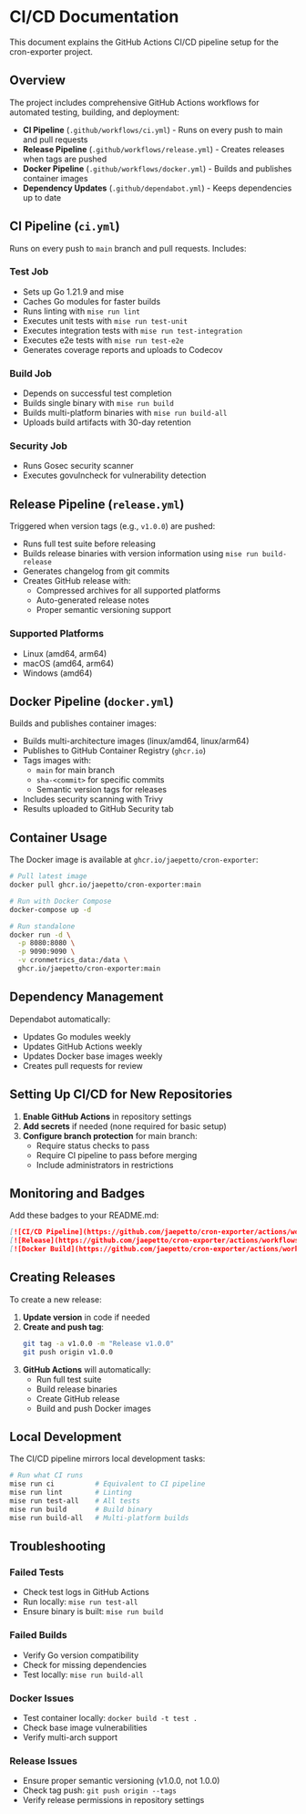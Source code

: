 # CI/CD Documentation

This document explains the GitHub Actions CI/CD pipeline setup for the cron-exporter project.

## Overview

The project includes comprehensive GitHub Actions workflows for automated testing, building, and deployment:

- **CI Pipeline** (`.github/workflows/ci.yml`) - Runs on every push to main and pull requests
- **Release Pipeline** (`.github/workflows/release.yml`) - Creates releases when tags are pushed
- **Docker Pipeline** (`.github/workflows/docker.yml`) - Builds and publishes container images
- **Dependency Updates** (`.github/dependabot.yml`) - Keeps dependencies up to date

## CI Pipeline (`ci.yml`)

Runs on every push to `main` branch and pull requests. Includes:

### Test Job
- Sets up Go 1.21.9 and mise
- Caches Go modules for faster builds
- Runs linting with `mise run lint`
- Executes unit tests with `mise run test-unit`
- Executes integration tests with `mise run test-integration`
- Executes e2e tests with `mise run test-e2e`
- Generates coverage reports and uploads to Codecov

### Build Job
- Depends on successful test completion
- Builds single binary with `mise run build`
- Builds multi-platform binaries with `mise run build-all`
- Uploads build artifacts with 30-day retention

### Security Job
- Runs Gosec security scanner
- Executes govulncheck for vulnerability detection

## Release Pipeline (`release.yml`)

Triggered when version tags (e.g., `v1.0.0`) are pushed:

- Runs full test suite before releasing
- Builds release binaries with version information using `mise run build-release`
- Generates changelog from git commits
- Creates GitHub release with:
  - Compressed archives for all supported platforms
  - Auto-generated release notes
  - Proper semantic versioning support

### Supported Platforms
- Linux (amd64, arm64)
- macOS (amd64, arm64)
- Windows (amd64)

## Docker Pipeline (`docker.yml`)

Builds and publishes container images:

- Builds multi-architecture images (linux/amd64, linux/arm64)
- Publishes to GitHub Container Registry (`ghcr.io`)
- Tags images with:
  - `main` for main branch
  - `sha-<commit>` for specific commits
  - Semantic version tags for releases
- Includes security scanning with Trivy
- Results uploaded to GitHub Security tab

## Container Usage

The Docker image is available at `ghcr.io/jaepetto/cron-exporter`:

```bash
# Pull latest image
docker pull ghcr.io/jaepetto/cron-exporter:main

# Run with Docker Compose
docker-compose up -d

# Run standalone
docker run -d \
  -p 8080:8080 \
  -p 9090:9090 \
  -v cronmetrics_data:/data \
  ghcr.io/jaepetto/cron-exporter:main
```

## Dependency Management

Dependabot automatically:
- Updates Go modules weekly
- Updates GitHub Actions weekly
- Updates Docker base images weekly
- Creates pull requests for review

## Setting Up CI/CD for New Repositories

1. **Enable GitHub Actions** in repository settings
2. **Add secrets** if needed (none required for basic setup)
3. **Configure branch protection** for main branch:
   - Require status checks to pass
   - Require CI pipeline to pass before merging
   - Include administrators in restrictions

## Monitoring and Badges

Add these badges to your README.md:

```markdown
[![CI/CD Pipeline](https://github.com/jaepetto/cron-exporter/actions/workflows/ci.yml/badge.svg)](https://github.com/jaepetto/cron-exporter/actions/workflows/ci.yml)
[![Release](https://github.com/jaepetto/cron-exporter/actions/workflows/release.yml/badge.svg)](https://github.com/jaepetto/cron-exporter/actions/workflows/release.yml)
[![Docker Build](https://github.com/jaepetto/cron-exporter/actions/workflows/docker.yml/badge.svg)](https://github.com/jaepetto/cron-exporter/actions/workflows/docker.yml)
```

## Creating Releases

To create a new release:

1. **Update version** in code if needed
2. **Create and push tag**:
   ```bash
   git tag -a v1.0.0 -m "Release v1.0.0"
   git push origin v1.0.0
   ```
3. **GitHub Actions** will automatically:
   - Run full test suite
   - Build release binaries
   - Create GitHub release
   - Build and push Docker images

## Local Development

The CI/CD pipeline mirrors local development tasks:

```bash
# Run what CI runs
mise run ci          # Equivalent to CI pipeline
mise run lint        # Linting
mise run test-all    # All tests
mise run build       # Build binary
mise run build-all   # Multi-platform builds
```

## Troubleshooting

### Failed Tests
- Check test logs in GitHub Actions
- Run locally: `mise run test-all`
- Ensure binary is built: `mise run build`

### Failed Builds
- Verify Go version compatibility
- Check for missing dependencies
- Test locally: `mise run build-all`

### Docker Issues
- Test container locally: `docker build -t test .`
- Check base image vulnerabilities
- Verify multi-arch support

### Release Issues
- Ensure proper semantic versioning (v1.0.0, not 1.0.0)
- Check tag push: `git push origin --tags`
- Verify release permissions in repository settings
